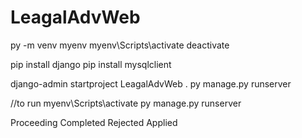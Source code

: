 # LeagalAdvWeb
 
py -m venv myenv
myenv\Scripts\activate
deactivate

pip install django
pip install mysqlclient

django-admin startproject LeagalAdvWeb .
py manage.py runserver


//to run
myenv\Scripts\activate
py manage.py runserver

Proceeding
Completed
Rejected
Applied